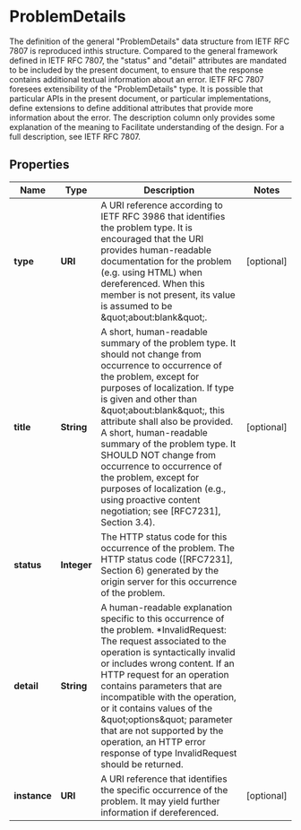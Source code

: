 

# ProblemDetails

The definition of the general \"ProblemDetails\" data structure from IETF RFC 7807 is reproduced inthis structure. Compared to the general framework defined in IETF RFC 7807, the \"status\" and \"detail\" attributes are mandated to be included by the present document, to ensure that the response contains additional textual information about an error. IETF RFC 7807 foresees extensibility of the \"ProblemDetails\" type. It is possible that particular APIs in the present document, or particular implementations, define extensions to define additional attributes that provide more information about the error. The description column only provides some explanation of the meaning to Facilitate understanding of the design. For a full description, see IETF RFC 7807. 

## Properties

| Name | Type | Description | Notes |
|------------ | ------------- | ------------- | -------------|
|**type** | **URI** | A URI reference according to IETF RFC 3986 that identifies the problem type. It is encouraged that the URI provides human-readable documentation for the problem (e.g. using HTML) when dereferenced. When this member is not present, its value is assumed to be \&quot;about:blank\&quot;.  |  [optional] |
|**title** | **String** | A short, human-readable summary of the problem type. It should not change from occurrence to occurrence of the problem, except for purposes of localization. If type is given and other than \&quot;about:blank\&quot;, this attribute shall also be provided. A short, human-readable summary of the problem type.  It SHOULD NOT change from occurrence to occurrence of the problem, except for purposes of localization (e.g., using proactive content negotiation; see [RFC7231], Section 3.4).  |  [optional] |
|**status** | **Integer** | The HTTP status code for this occurrence of the problem. The HTTP status code ([RFC7231], Section 6) generated by the origin server for this occurrence of the problem.  |  |
|**detail** | **String** | A human-readable explanation specific to this occurrence of the problem.  *InvalidRequest: The request associated to the operation is  syntactically invalid or includes wrong content. If an HTTP request  for an operation contains parameters that are incompatible with the  operation, or it contains values of the \&quot;options\&quot; parameter that are  not supported by the operation, an HTTP error response of type  InvalidRequest should be returned.    |  |
|**instance** | **URI** | A URI reference that identifies the specific occurrence of the problem. It may yield further information if dereferenced.  |  [optional] |



